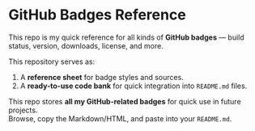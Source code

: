 #  GitHub Badges Reference 

This repo is my quick reference for all kinds of **GitHub badges** — build status, version, downloads, license, and more.

This repository serves as:
1. A **reference sheet** for badge styles and sources.
2. A **ready-to-use code bank** for quick integration into `README.md` files.


This repo stores **all my GitHub-related badges** for quick use in future projects.  
Browse, copy the Markdown/HTML, and paste into your `README.md`.
